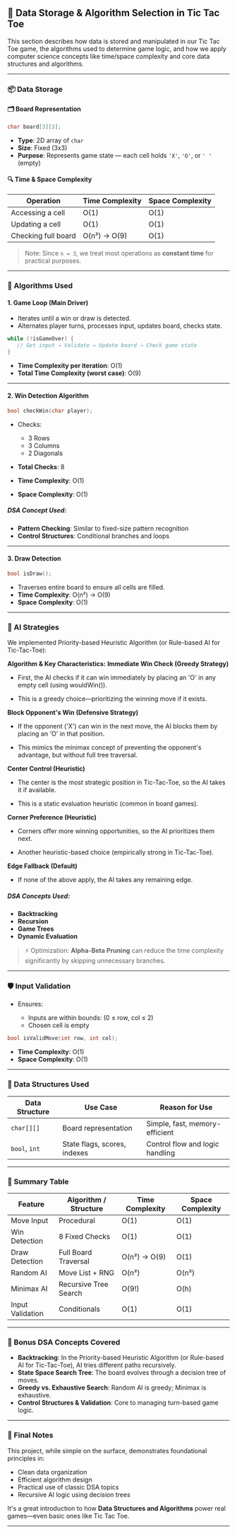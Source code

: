 
## 🧠 Data Storage & Algorithm Selection in Tic Tac Toe

This section describes how data is stored and manipulated in our Tic Tac Toe game, the algorithms used to determine game logic, and how we apply computer science concepts like time/space complexity and core data structures and algorithms.

---

### 📦 Data Storage

#### 🗂️ Board Representation

```cpp
char board[3][3];
```

* **Type**: 2D array of `char`
* **Size**: Fixed (3x3)
* **Purpose**: Represents game state — each cell holds `'X'`, `'O'`, or `' '` (empty)

#### 🔍 Time & Space Complexity

| Operation           | Time Complexity | Space Complexity |
| ------------------- | --------------- | ---------------- |
| Accessing a cell    | O(1)            | O(1)             |
| Updating a cell     | O(1)            | O(1)             |
| Checking full board | O(n²) → O(9)    | O(1)             |

> Note: Since `n = 3`, we treat most operations as **constant time** for practical purposes.

---

### 🧮 Algorithms Used

#### 1. **Game Loop (Main Driver)**

* Iterates until a win or draw is detected.
* Alternates player turns, processes input, updates board, checks state.

```cpp
while (!isGameOver) {
   // Get input → Validate → Update board → Check game state
}
```

* **Time Complexity per iteration**: O(1)
* **Total Time Complexity (worst case)**: O(9)

---

#### 2. **Win Detection Algorithm**

```cpp
bool checkWin(char player);
```

* Checks:

  * 3 Rows
  * 3 Columns
  * 2 Diagonals

* **Total Checks**: 8

* **Time Complexity**: O(1)

* **Space Complexity**: O(1)

##### DSA Concept Used:

* **Pattern Checking**: Similar to fixed-size pattern recognition
* **Control Structures**: Conditional branches and loops

---

#### 3. **Draw Detection**

```cpp
bool isDraw();
```

* Traverses entire board to ensure all cells are filled.
* **Time Complexity**: O(n²) → O(9)
* **Space Complexity**: O(1)

---

### 🤖 AI Strategies

We implemented Priority-based Heuristic Algorithm (or Rule-based AI for Tic-Tac-Toe):

**Algorithm & Key Characteristics:**
**Immediate Win Check (Greedy Strategy)**

* First, the AI checks if it can win immediately by placing an 'O' in any empty cell (using wouldWin()).

* This is a greedy choice—prioritizing the winning move if it exists.

**Block Opponent's Win (Defensive Strategy)**

* If the opponent ('X') can win in the next move, the AI blocks them by placing an 'O' in that position.

* This mimics the minimax concept of preventing the opponent's advantage, but without full tree traversal.

**Center Control (Heuristic)**

* The center is the most strategic position in Tic-Tac-Toe, so the AI takes it if available.

* This is a static evaluation heuristic (common in board games).

**Corner Preference (Heuristic)**

* Corners offer more winning opportunities, so the AI prioritizes them next.

* Another heuristic-based choice (empirically strong in Tic-Tac-Toe).

**Edge Fallback (Default)**

* If none of the above apply, the AI takes any remaining edge.

##### DSA Concepts Used:

* **Backtracking**
* **Recursion**
* **Game Trees**
* **Dynamic Evaluation**

> ⚡ Optimization: **Alpha-Beta Pruning** can reduce the time complexity significantly by skipping unnecessary branches.

---

### 🛡️ Input Validation

* Ensures:

  * Inputs are within bounds: (0 ≤ row, col ≤ 2)
  * Chosen cell is empty

```cpp
bool isValidMove(int row, int col);
```

* **Time Complexity**: O(1)
* **Space Complexity**: O(1)

---

### 🧠 Data Structures Used

| Data Structure                        | Use Case                     | Reason for Use                  |
| ------------------------------------- | ---------------------------- | ------------------------------- |
| `char[][]`                            | Board representation         | Simple, fast, memory-efficient  |
| `bool`, `int`                         | State flags, scores, indexes | Control flow and logic handling |

---

### 🧩 Summary Table

| Feature          | Algorithm / Structure | Time Complexity | Space Complexity |
| ---------------- | --------------------- | --------------- | ---------------- |
| Move Input       | Procedural            | O(1)            | O(1)             |
| Win Detection    | 8 Fixed Checks        | O(1)            | O(1)             |
| Draw Detection   | Full Board Traversal  | O(n²) → O(9)    | O(1)             |
| Random AI        | Move List + RNG       | O(n²)           | O(n²)            |
| Minimax AI       | Recursive Tree Search | O(9!)           | O(h)             |
| Input Validation | Conditionals          | O(1)            | O(1)             |

---

### 🧠 Bonus DSA Concepts Covered

* **Backtracking**: In the  Priority-based Heuristic Algorithm (or Rule-based AI for Tic-Tac-Toe), AI tries different paths recursively.
* **State Space Search Tree**: The board evolves through a decision tree of moves.
* **Greedy vs. Exhaustive Search**: Random AI is greedy; Minimax is exhaustive.
* **Control Structures & Validation**: Core to managing turn-based game logic.

---

### 📘 Final Notes

This project, while simple on the surface, demonstrates foundational principles in:

* Clean data organization
* Efficient algorithm design
* Practical use of classic DSA topics
* Recursive AI logic using decision trees

It's a great introduction to how **Data Structures and Algorithms** power real games—even basic ones like Tic Tac Toe.

---
